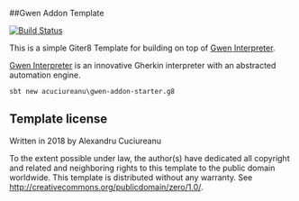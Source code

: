 ##Gwen Addon Template

[![Build Status](https://travis-ci.org/acuciureanu/gwen-addon-starter.g8.svg?branch=master)](https://travis-ci.org/acuciureanu/gwen-addon-starter.g8)

This is a simple Giter8 Template for building on top of [Gwen Interpreter](https://github.com/gwen-interpreter/gwen).

[Gwen Interpreter](https://github.com/gwen-interpreter/gwen) is an innovative Gherkin interpreter with an abstracted automation engine. 

```
sbt new acuciureanu\gwen-addon-starter.g8
```

Template license
----------------
Written in 2018 by Alexandru Cuciureanu

To the extent possible under law, the author(s) have dedicated all copyright and related
and neighboring rights to this template to the public domain worldwide.
This template is distributed without any warranty. See <http://creativecommons.org/publicdomain/zero/1.0/>.

[g8]: http://www.foundweekends.org/giter8/